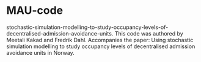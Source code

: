 # MAU-code
stochastic-simulation-modelling-to-study-occupancy-levels-of-decentralised-admission-avoidance-units.
This code was authored by Meetali Kakad and Fredrik Dahl.
Accompanies the paper: Using stochastic simulation modelling to study occupancy levels of decentralised admission avoidance units in Norway.
